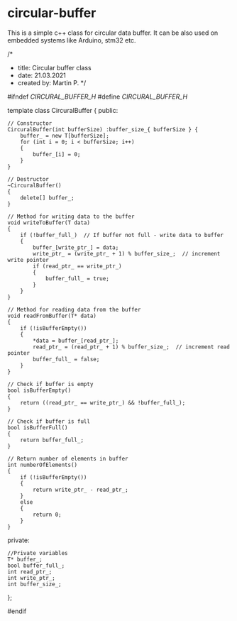 # circular-buffer
This is a simple c++ class for circular data buffer. It can be also used on embedded systems like Arduino, stm32 etc.

/*
*	title: Circular buffer class
*	date: 21.03.2021
*	created by: Martin P. 
*/

#ifndef _CIRCURAL_BUFFER_H_
#define _CIRCURAL_BUFFER_H_

template <typename T>
class CircuralBuffer
{
public:

	// Constructor
	CircuralBuffer(int bufferSize) :buffer_size_{ bufferSize } {
		buffer_ = new T[bufferSize];
		for (int i = 0; i < bufferSize; i++)
		{
			buffer_[i] = 0;
		}
	}

	// Destructor
	~CircuralBuffer()
	{
		delete[] buffer_;
	}

	// Method for writing data to the buffer
	void writeToBuffer(T data)
	{
		if (!buffer_full_)	// If buffer not full - write data to buffer
		{
			buffer_[write_ptr_] = data;
			write_ptr_ = (write_ptr_ + 1) % buffer_size_;  // increment write pointer
			if (read_ptr_ == write_ptr_)
			{
				buffer_full_ = true;
			}
		}
	}

	// Method for reading data from the buffer
	void readFromBuffer(T* data)
	{
		if (!isBufferEmpty())
		{
			*data = buffer_[read_ptr_];
			read_ptr_ = (read_ptr_ + 1) % buffer_size_;  // increment read pointer
			buffer_full_ = false;
		}
	}

	// Check if buffer is empty
	bool isBufferEmpty()
	{
		return ((read_ptr_ == write_ptr_) && !buffer_full_);
	}

	// Check if buffer is full
	bool isBufferFull()
	{
		return buffer_full_;
	}

	// Return number of elements in buffer
	int numberOfElements()
	{
		if (!isBufferEmpty())
		{
			return write_ptr_ - read_ptr_;
		}
		else
		{
			return 0;
		}
	}

private:

	//Private variables
	T* buffer_;
	bool buffer_full_;
	int read_ptr_;
	int write_ptr_;
	int buffer_size_;
};

#endif
